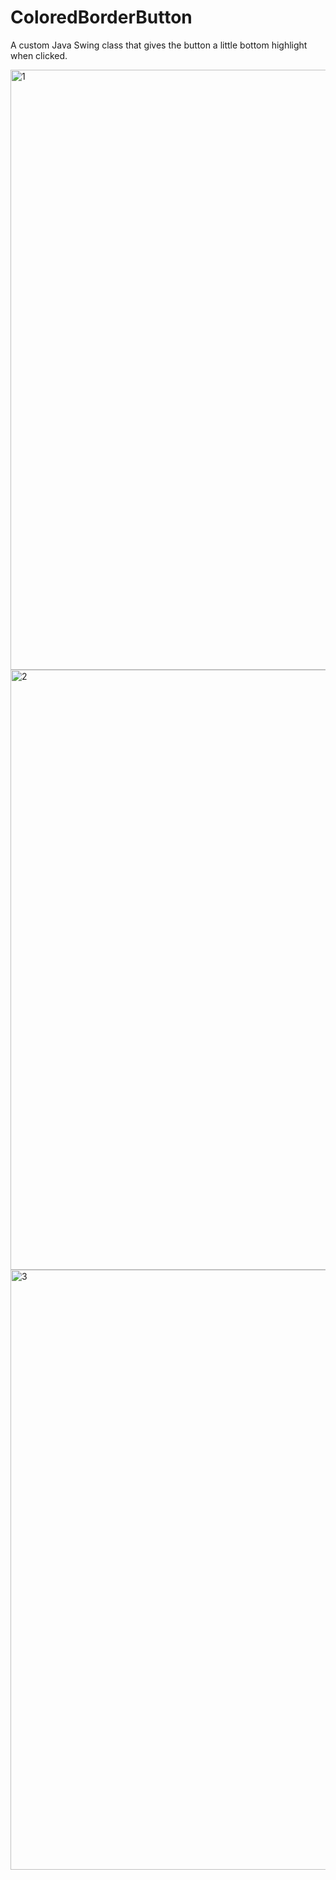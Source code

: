 # ColoredBorderButton
A custom Java Swing class that gives the button a little bottom highlight when clicked.

<img width="960" alt="1" src="https://github.com/marouanosb/ColoredBorderButton/assets/40308566/5a070e77-277b-4ae6-accc-61bf5671ad3f">

<img width="960" alt="2" src="https://github.com/marouanosb/ColoredBorderButton/assets/40308566/3ba47e38-8690-4011-b0f0-32edff76affb">

<img width="960" alt="3" src="https://github.com/marouanosb/ColoredBorderButton/assets/40308566/ceba8ec0-4a52-4f3c-a58b-a0f4eb66752d">

